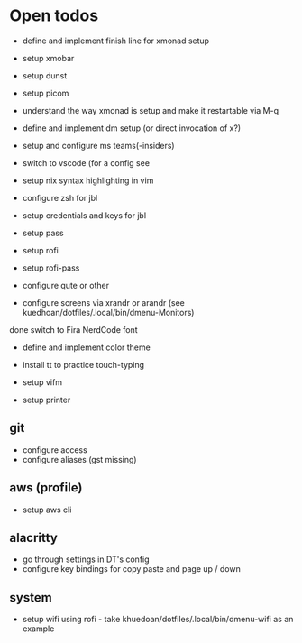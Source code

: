 # Open todos

* define and implement finish line for xmonad setup
* setup xmobar
* setup dunst
* setup picom
* understand the way xmonad is setup and make it restartable via M-q
* define and implement dm setup (or direct invocation of x?)

* setup and configure ms teams(-insiders)
* switch to vscode (for a config see 
* setup nix syntax highlighting in vim

* configure zsh for jbl
* setup credentials and keys for jbl
* setup pass

* setup rofi
* setup rofi-pass

* configure qute or other

* configure screens via xrandr or arandr (see kuedhoan/dotfiles/.local/bin/dmenu-Monitors)

done switch to Fira NerdCode font
* define and implement color theme

* install tt to practice touch-typing

* setup vifm

* setup printer

## git
* configure access
* configure aliases (gst missing)

## aws (profile)

* setup aws cli

## alacritty

* go through settings in DT's config
* configure key bindings for copy paste and page up / down

## system

* setup wifi using rofi - take khuedoan/dotfiles/.local/bin/dmenu-wifi
  as an example



